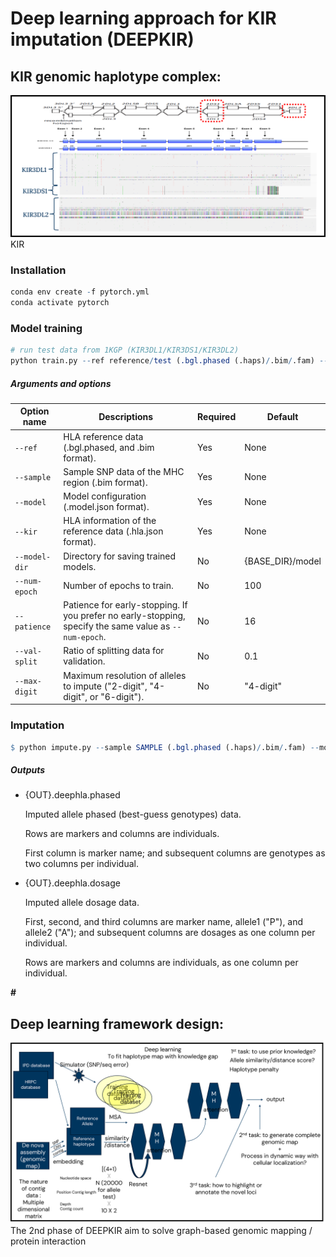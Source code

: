 # Deep learning approach for KIR imputation (DEEPKIR)

## KIR genomic haplotype complex:
![DEEPKIR_benchmarking](https://github.com/tzhang-nmdp/DEEPKIR/blob/main/fig/KIR_summary.png)
KIR

### Installation
``` r
conda env create -f pytorch.yml
conda activate pytorch
```
### Model training
``` r
# run test data from 1KGP (KIR3DL1/KIR3DS1/KIR3DL2)
python train.py --ref reference/test (.bgl.phased (.haps)/.bim/.fam) --sample reference/test --model reference/test (.model.json) --kir reference/test (.kir.json) --model-dir reference/model
```

##### Arguments and options
| Option name   | Descriptions                                                 | Required | Default   |
| ------------- | ------------------------------------------------------------ | -------- | --------- |
| `--ref`       | HLA reference data (.bgl.phased, and .bim format).           | Yes      | None      |
| `--sample`    | Sample SNP data of the MHC region (.bim format).             | Yes      | None      |
| `--model`     | Model configuration (.model.json format).                    | Yes      | None      |
| `--kir`       | HLA information of the reference data (.hla.json format).    | Yes      | None      |
| `--model-dir` | Directory for saving trained models.                         | No       | {BASE\_DIR}/model   |
| `--num-epoch` | Number of epochs to train.                                   | No       | 100       |
| `--patience`  | Patience for early-stopping. If you prefer no early-stopping, specify the same value as `--num-epoch`. | No       | 16        |
| `--val-split` | Ratio of splitting data for validation.                      | No       | 0.1       |
| `--max-digit` | Maximum resolution of alleles to impute ("2-digit", "4-digit", or "6-digit"). | No       | "4-digit" |

### Imputation
``` r
$ python impute.py --sample SAMPLE (.bgl.phased (.haps)/.bim/.fam) --model MODEL (.model.json) --kir KIR (.kir.json) --model-dir MODEL_DIR --out OUT
```
##### Outputs

- {OUT}.deephla.phased

  Imputed allele phased (best-guess genotypes) data. 

  Rows are markers and columns are individuals.

  First column is marker name; and subsequent columns are genotypes as two columns per individual.

- {OUT}.deephla.dosage

  Imputed allele dosage data. 

  First, second, and third columns are marker name, allele1 ("P"), and allele2 ("A"); and subsequent columns are dosages as one column per individual.

  Rows are markers and columns are individuals, as one column per individual. 

<b>
# 
</b>

## Deep learning framework design:
![DEEPKIR_benchmarking](https://github.com/tzhang-nmdp/DEEPKIR/blob/main/fig/DEEPKIR_2nd_phase.png)
The 2nd phase of DEEPKIR aim to solve graph-based genomic mapping / protein interaction


